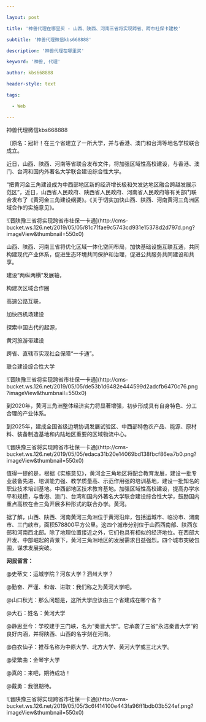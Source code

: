 ---
layout: post
title: '神兽代理在哪里买 - 山西、陕西、河南三省将实现跨省、跨市社保卡建校'
subtitle: '神兽代理微信kbs668888'
description: '神兽代理在哪里买'
keyword: '神兽, 代理'
author: kbs668888
header-style: text
tags:
  - Web
---
神兽代理微信kbs668888

（原名：冠轩！在三个省建立了一所大学，并与香港、澳门和台湾等地名学校联合成立。

近日，山西、陕西、河南等省联合发布文件，将加强区域性高校建设，与香港、澳门、台湾和国内外著名大学联合建设综合性大学。

“把黄河金三角建设成为中西部地区新的经济增长极和欠发达地区融合跨越发展示范区”，近日，山西省人民政府、陕西省人民政府、河南省人民政府等有关部门联合发布了《黄河金三角建设纲要》。《关于切实加快山西、陕西、河南黄河三角洲区域合作的实施意见》。

![晋陕豫三省将实现跨省市社保一卡通](http://cms-
bucket.ws.126.net/2019/05/05/81c71fae9c5743cd931e15378d2d797d.png?imageView&thumbnail=550x0)  

山西、陕西、河南三省将优化区域一体化空间布局，加快基础设施互联互通，共同构建现代产业体系，促进生态环境共同保护和治理，促进公共服务共同建设和共享。

建设“两纵两横”发展轴，

构建次区域合作圈

高速公路互联，

加快四机场建设

探索中国古代的起源，

黄河旅游带建设

跨省、直辖市实现社会保障“一卡通”。

联合建设综合性大学

![晋陕豫三省将实现跨省市社保一卡通](http://cms-
bucket.ws.126.net/2019/05/05/de53b1d6482e444599d2adcfb6470c76.png?imageView&thumbnail=550x0)  

到2020年，黄河三角洲整体经济实力将显著增强，初步形成具有自身特色、分工合理的产业体系。

到2025年，建成全国省级边境协调发展试验区、中西部特色农产品、能源、原材料、装备制造基地和内陆地区重要的区域物流中心。

![晋陕豫三省将实现跨省市社保一卡通](http://cms-
bucket.ws.126.net/2019/05/05/edaca31b20e14069bd138fbcf86ea7b0.png?imageView&thumbnail=550x0)  

值得一提的是，根据《实施意见》，黄河金三角地区将配合教育发展，建设一批专业装备先进、培训能力强、教学质量高、示范作用强的培训基地，建设一批知名的职业技术培训基地。中西部地区技术教育基地。加强区域性高校建设，提高办学水平和规模，与香港、澳门、台湾和国内外著名大学联合建设综合性大学，鼓励国内重点高校在金三角开展多种形式的联合办学。黄河。

据了解，山西、陕西、河南黄河三角洲位于黄河沿岸，包括运城市、临汾市、渭南市、三门峡市，面积578800平方公里。这四个城市分别位于山西西南部、陕西东部和河南西北部。除了地理位置接近之外，它们也具有相似的经济地位。在西部大开发、中部崛起的背景下，黄河三角洲地区的发展需求日益强烈。四个城市突破包围，谋求发展突破。

 **网民留言：**

@史蒂文：运城学院？河东大学？泗州大学？

@勤奋、严谨、和谐、进取：我们称之为黄河大学吧。

@山口秋光：那么问题是，这所大学应该由三个省建成在哪个省？

@大石：姓名：黄河大学

@静思至今：学校建于三门峡，名为“秦晋大学”。它承袭了三省“永洁秦晋大学”的良好内涵，并将陕西、山西的名字刻在河南。

@白衣仙子：推荐名称为中原大学、北方大学、黄河大学或三北大学。

@梁繁曲：金琴宇大学

@真的：来吧，期待成功！

@戴勇：我很期待。

![晋陕豫三省将实现跨省市社保一卡通](http://cms-
bucket.ws.126.net/2019/05/05/3c6f414100e443fa96ff1bdb03b524ef.png?imageView&thumbnail=550x0)  

